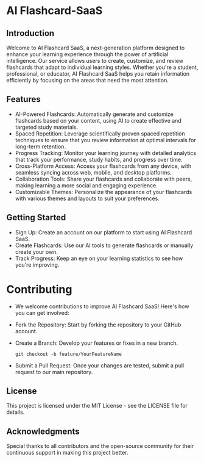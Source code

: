 # AI Flashcard-SaaS
## Introduction
Welcome to AI Flashcard SaaS, a next-generation platform designed to enhance your learning experience through the power of artificial intelligence. Our service allows users to create, customize, and review flashcards that adapt to individual learning styles. Whether you're a student, professional, or educator, AI Flashcard SaaS helps you retain information efficiently by focusing on the areas that need the most attention.

## Features
- AI-Powered Flashcards: Automatically generate and customize flashcards based on your content, using AI to create effective and targeted study materials.
- Spaced Repetition: Leverage scientifically proven spaced repetition techniques to ensure that you review information at optimal intervals for long-term retention.
- Progress Tracking: Monitor your learning journey with detailed analytics that track your performance, study habits, and progress over time.
- Cross-Platform Access: Access your flashcards from any device, with seamless syncing across web, mobile, and desktop platforms.
- Collaboration Tools: Share your flashcards and collaborate with peers, making learning a more social and engaging experience.
- Customizable Themes: Personalize the appearance of your flashcards with various themes and layouts to suit your preferences.
## Getting Started
- Sign Up: Create an account on our platform to start using AI Flashcard SaaS.
- Create Flashcards: Use our AI tools to generate flashcards or manually create your own.
- Track Progress: Keep an eye on your learning statistics to see how you're improving.
# Contributing
- We welcome contributions to improve AI Flashcard SaaS! Here's how you can get involved:
- Fork the Repository: Start by forking the repository to your GitHub account.
- Create a Branch: Develop your features or fixes in a new branch.

   `git checkout -b feature/YourFeatureName`
- Submit a Pull Request: Once your changes are tested, submit a pull request to our main repository.

## License
This project is licensed under the MIT License - see the LICENSE file for details.

## Acknowledgments
Special thanks to all contributors and the open-source community for their continuous support in making this project better.
